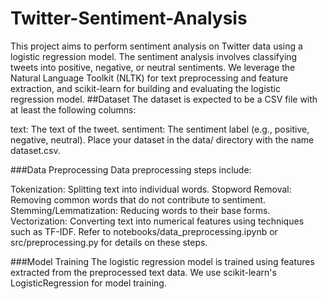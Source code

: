 # Twitter-Sentiment-Analysis
This project aims to perform sentiment analysis on Twitter data using a logistic regression model. The sentiment analysis involves classifying tweets into positive, negative, or neutral sentiments. We leverage the Natural Language Toolkit (NLTK) for text preprocessing and feature extraction, and scikit-learn for building and evaluating the logistic regression model.
##Dataset
The dataset is expected to be a CSV file with at least the following columns:

text: The text of the tweet.
sentiment: The sentiment label (e.g., positive, negative, neutral).
Place your dataset in the data/ directory with the name dataset.csv.

###Data Preprocessing
Data preprocessing steps include:

Tokenization: Splitting text into individual words.
Stopword Removal: Removing common words that do not contribute to sentiment.
Stemming/Lemmatization: Reducing words to their base forms.
Vectorization: Converting text into numerical features using techniques such as TF-IDF.
Refer to notebooks/data_preprocessing.ipynb or src/preprocessing.py for details on these steps.

###Model Training
The logistic regression model is trained using features extracted from the preprocessed text data. We use scikit-learn's LogisticRegression for model training.
